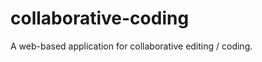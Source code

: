 collaborative-coding
====================

A web-based application for collaborative editing / coding.
